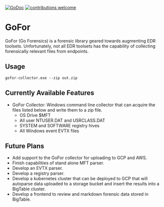 [![GoDoc](https://godoc.org/github.com/AlecRandazzo/GoFor?status.png)](https://godoc.org/github.com/AlecRandazzo/GoFor) [![contributions welcome](https://img.shields.io/badge/contributions-welcome-brightgreen.svg?style=flat)](https://github.com/dwyl/esta/issues)

# GoFor
GoFor (Go Forensics) is a forensic library geared towards augmenting EDR toolsets. Unfortunately, not all EDR toolsets has the capability of collecting forensically relevant files from endpoints.

## Usage

```gofor-collector.exe --zip out.zip```

## Currently Available Features
- GoFor Collector: Windows command line collector that can acquire the files listed below and write them to a zip file.
  - OS Drive $MFT
  - All user NTUSER.DAT and USRCLASS.DAT
  - SYSTEM and SOFTWARE registry hives
  - All Windows event EVTX files

## Future Plans
- Add support to the GoFor collector for uploading to GCP and AWS.
- Finish capabilities of stand alone MFT parser.
- Develop an EVTX parser.
- Develop a registry parser.
- Develop a kubernetes cluster that can be deployed to GCP that will autoparse data uploaded to a storage bucket and insert the results into a BigTable cluster.
- Develop a frontend to review and markdown forensic data stored in BigTable.
